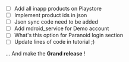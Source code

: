 * [ ] Add all inapp products on Playstore
* [ ] Implement product ids in json
* [ ] Json sync code need to be added
* [ ] Add mdroid_service for Demo account
* [ ] What's this option for Paranoid login section
* [ ] Update lines of code in tutorial ;)

... And make the **Grand release** !
